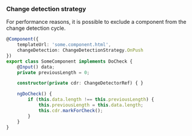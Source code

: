 ### Change detection strategy

For performance reasons, it is possible to exclude a component from the change detection cycle.

```ts
@Component({
    templateUrl: 'some.component.html',
    changeDetection: ChangeDetectionStrategy.OnPush
})
export class SomeComponent implements DoCheck {
    @Input() data;
    private previousLength = 0;

    constructor(private cdr: ChangeDetectorRef) { }

    ngDoCheck() {
        if (this.data.length !== this.previousLength) {
            this.previousLength = this.data.length;
            this.cdr.markForCheck();
        }
    }
}
```

<!-- .element class="small" -->